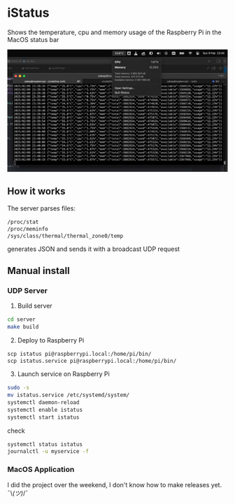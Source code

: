 # iStatus
Shows the temperature, cpu and memory usage of the Raspberry Pi in the MacOS status bar

![preview](docs/preview.jpg)

## How it works
The server parses files:
```
/proc/stat
/proc/meminfo
/sys/class/thermal/thermal_zone0/temp
```
generates JSON and sends it with a broadcast UDP request

## Manual install

### UDP Server
1. Build server
```sh
cd server
make build
```
2. Deploy to Raspberry Pi
```
scp istatus pi@raspberrypi.local:/home/pi/bin/
scp istatus.service pi@raspberrypi.local:/home/pi/bin/
```
3. Launch service on Raspberry Pi   
```sh
sudo -s
mv istatus.service /etc/systemd/system/
systemctl daemon-reload
systemctl enable istatus
systemctl start istatus
```
check
```sh
systemctl status istatus
journalctl -u myservice -f
```

### MacOS Application
I did the project over the weekend, I don't know how to make releases yet.  
¯\\_(ツ)_/¯
